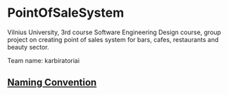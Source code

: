 # PointOfSaleSystem

Vilnius University, 3rd course Software Engineering Design course, group project on creating point of sales system for bars, cafes, restaurants and beauty sector.

Team name: karbiratoriai

## [Naming Convention](https://github.com/ktaranov/naming-convention/blob/master/C%23%20Coding%20Standards%20and%20Naming%20Conventions.md)
